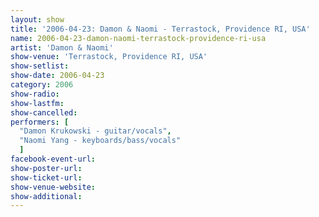 ```yaml
---
layout: show
title: '2006-04-23: Damon & Naomi - Terrastock, Providence RI, USA'
name: 2006-04-23-damon-naomi-terrastock-providence-ri-usa
artist: 'Damon & Naomi'
show-venue: 'Terrastock, Providence RI, USA'
show-setlist: 
show-date: 2006-04-23
category: 2006
show-radio: 
show-lastfm: 
show-cancelled: 
performers: [
  "Damon Krukowski - guitar/vocals",
  "Naomi Yang - keyboards/bass/vocals"
  ]
facebook-event-url: 
show-poster-url: 
show-ticket-url: 
show-venue-website: 
show-additional: 
---
```


